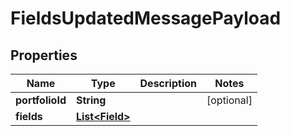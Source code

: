 
# FieldsUpdatedMessagePayload

## Properties
Name | Type | Description | Notes
------------ | ------------- | ------------- | -------------
**portfolioId** | **String** |  |  [optional]
**fields** | [**List&lt;Field&gt;**](Field.md) |  | 



